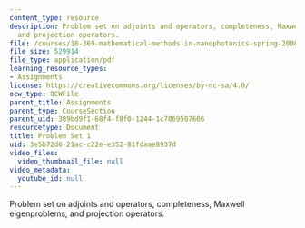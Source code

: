 ```yaml
---
content_type: resource
description: Problem set on adjoints and operators, completeness, Maxwell eigenproblems,
  and projection operators.
file: /courses/18-369-mathematical-methods-in-nanophotonics-spring-2008/3e5b72d621acc22ee35281fdaae8937d_pset1.pdf
file_size: 529914
file_type: application/pdf
learning_resource_types:
- Assignments
license: https://creativecommons.org/licenses/by-nc-sa/4.0/
ocw_type: OCWFile
parent_title: Assignments
parent_type: CourseSection
parent_uid: 389bd9f1-68f4-f8f0-1244-1c7869507606
resourcetype: Document
title: Problem Set 1
uid: 3e5b72d6-21ac-c22e-e352-81fdaae8937d
video_files:
  video_thumbnail_file: null
video_metadata:
  youtube_id: null
---
```

Problem set on adjoints and operators, completeness, Maxwell eigenproblems, and projection operators.
